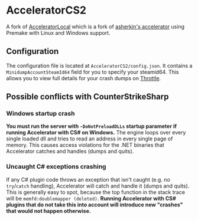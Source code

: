 # AcceleratorCS2

A fork of [AcceleratorLocal](https://github.com/komashchenko/AcceleratorLocal) which is a fork of [asherkin's accelerator](https://github.com/asherkin/accelerator) using Premake with Linux and Windows support.

## Configuration

The configuration file is located at `AcceleratorCS2/config.json`. It contains a `MinidumpAccountSteamId64` field for you to specify your steamid64. This allows you to view full details for your crash dumps on [Throttle](https://crash.limetech.org/).

## Possible conflicts with CounterStrikeSharp

### Windows startup crash

**You must run the server with `-DoNotPreloadDLLs` startup parameter if running Accelerator with CS# on Windows.** The engine loops over every single loaded dll and tries to read an address in every single page of memory. This causes access violations for the .NET binaries that Accelerator catches and handles (dumps and quits).

### Uncaught C# exceptions crashing

If any C# plugin code throws an exception that isn't caught (e.g. no `try`/`catch` handling), Accelerator will catch and handle it (dumps and quits). This is generally easy to spot, because the top function in the stack trace will be `memfd:doublemapper (deleted)`. **Running Accelerator with CS# plugins that do not take this into account will introduce new "crashes" that would not happen otherwise.**